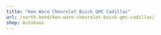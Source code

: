 ```yaml
---
title: "Ken Ware Chevrolet Buick GMC Cadillac"
url: /north-bend/ken-ware-chevrolet-buick-gmc-cadillac/
shop: Autohaus
---
```

